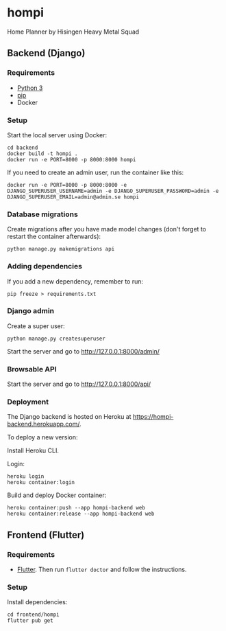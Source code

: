 # hompi
Home Planner by Hisingen Heavy Metal Squad

## Backend (Django)
### Requirements
* [Python 3](https://www.python.org/downloads/)
* [pip](https://pip.pypa.io/en/stable/installing/)
* Docker

### Setup

Start the local server using Docker:

    cd backend
    docker build -t hompi .
    docker run -e PORT=8000 -p 8000:8000 hompi

If you need to create an admin user, run the container like this:

    docker run -e PORT=8000 -p 8000:8000 -e DJANGO_SUPERUSER_USERNAME=admin -e DJANGO_SUPERUSER_PASSWORD=admin -e DJANGO_SUPERUSER_EMAIL=admin@admin.se hompi

### Database migrations

Create migrations after you have made model changes (don't forget to restart the container afterwards):

    python manage.py makemigrations api

### Adding dependencies
If you add a new dependency, remember to run:

    pip freeze > requirements.txt

### Django admin

Create a super user:

    python manage.py createsuperuser

Start the server and go to http://127.0.0.1:8000/admin/

### Browsable API
Start the server and go to http://127.0.0.1:8000/api/

### Deployment
The Django backend is hosted on Heroku at https://hompi-backend.herokuapp.com/.

To deploy a new version:

Install Heroku CLI.

Login:

    heroku login
    heroku container:login

Build and deploy Docker container:

    heroku container:push --app hompi-backend web
    heroku container:release --app hompi-backend web

## Frontend (Flutter)

### Requirements

* [Flutter](https://flutter.dev/docs/get-started/install). Then run `flutter doctor` and follow the instructions.
### Setup

Install dependencies:

    cd frontend/hompi
    flutter pub get




